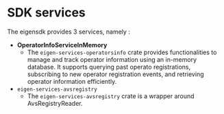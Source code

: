 # SDK services

The eigensdk provides 3 services, namely :

- **OperatorInfoServiceInMemory**
  - The `eigen-services-operatorsinfo` crate provides functionalities to manage and track operator information using an in-memory database. It supports querying past operato registrations, subscribing to new operator registration events, and retrieving operator information efficiently.
- `eigen-services-avsregistry`
  - The `eigen-services-avsregistry` crate is a wrapper around AvsRegistryReader.
